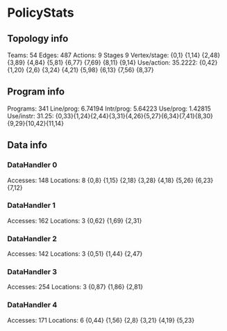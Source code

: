 # PolicyStats
## Topology info
Teams:		54
Edges:		487
Actions:	9
Stages		9
Vertex/stage:	{0,1} {1,14} {2,48} {3,89} {4,84} {5,81} {6,77} {7,69} {8,11} {9,14} 
Use/action:	35.2222: {0,42} {1,20} {2,6} {3,24} {4,21} {5,98} {6,13} {7,56} {8,37} 

## Program info
Programs:	341
Line/prog:	6.74194
Intr/prog:	5.64223
Use/prog:	1.42815
Use/instr:	31.25: {0,33}{1,24}{2,44}{3,31}{4,26}{5,27}{6,34}{7,41}{8,30}{9,29}{10,42}{11,14}

## Data info

### DataHandler 0
Accesses:	148
Locations:	8
{0,8} {1,15} {2,18} {3,28} {4,18} {5,26} {6,23} {7,12} 

### DataHandler 1
Accesses:	162
Locations:	3
{0,62} {1,69} {2,31} 

### DataHandler 2
Accesses:	142
Locations:	3
{0,51} {1,44} {2,47} 

### DataHandler 3
Accesses:	254
Locations:	3
{0,87} {1,86} {2,81} 

### DataHandler 4
Accesses:	171
Locations:	6
{0,44} {1,56} {2,8} {3,21} {4,19} {5,23} 
